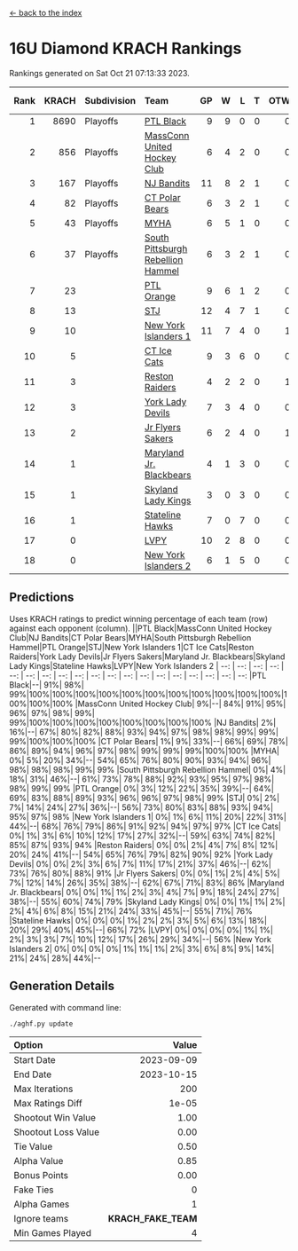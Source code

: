 [<- back to the index](readme.md)
# 16U Diamond KRACH Rankings
Rankings generated on Sat Oct 21 07:13:33 2023.

Rank|KRACH|Subdivision|Team|GP|W|L|T|OTW|OTL|SoS|Exp Wins|Win Diff
---:|---:|:---|:---|---:|---:|---:|---:|---:|---:|---:|---:|---:
1|8690|Playoffs|[PTL Black](https://gamesheetstats.com/seasons/3663/teams/140833/schedule)|9|9|0|0|0|0|178|9.8|-0.0
2|856|Playoffs|[MassConn United Hockey Club](https://gamesheetstats.com/seasons/3663/teams/140835/schedule)|6|4|2|0|0|0|2532|4.8|-0.0
3|167|Playoffs|[NJ Bandits](https://gamesheetstats.com/seasons/3663/teams/140836/schedule)|11|8|2|1|0|0|162|9.3|-0.0
4|82|Playoffs|[CT Polar Bears](https://gamesheetstats.com/seasons/3663/teams/140834/schedule)|6|3|2|1|0|0|72|4.4|0.0
5|43|Playoffs|[MYHA](https://gamesheetstats.com/seasons/3663/teams/140838/schedule)|6|5|1|0|0|0|26|5.9|0.0
6|37|Playoffs|[South Pittsburgh Rebellion Hammel](https://gamesheetstats.com/seasons/3663/teams/140839/schedule)|6|3|2|1|0|0|1261|4.4|0.0
7|23||[PTL Orange](https://gamesheetstats.com/seasons/3663/teams/140842/schedule)|9|6|1|2|0|0|9|7.9|0.0
8|13||[STJ](https://gamesheetstats.com/seasons/3663/teams/140841/schedule)|12|4|7|1|0|1|1357|5.4|0.0
9|10||[New York Islanders 1](https://gamesheetstats.com/seasons/3663/teams/140847/schedule)|11|7|4|0|1|0|22|7.9|0.0
10|5||[CT Ice Cats](https://gamesheetstats.com/seasons/3663/teams/140846/schedule)|9|3|6|0|0|0|1061|3.9|0.0
11|3||[Reston Raiders](https://gamesheetstats.com/seasons/3663/teams/140850/schedule)|4|2|2|0|1|0|6|2.9|0.0
12|3||[York Lady Devils](https://gamesheetstats.com/seasons/3663/teams/140845/schedule)|7|3|4|0|0|1|1098|3.9|0.0
13|2||[Jr Flyers Sakers](https://gamesheetstats.com/seasons/3663/teams/140843/schedule)|6|2|4|0|1|0|29|2.9|0.0
14|1||[Maryland Jr. Blackbears](https://gamesheetstats.com/seasons/3663/teams/140848/schedule)|4|1|3|0|0|1|1746|1.9|0.0
15|1||[Skyland Lady Kings](https://gamesheetstats.com/seasons/3663/teams/140849/schedule)|3|0|3|0|0|0|11|0.9|0.0
16|1||[Stateline Hawks](https://gamesheetstats.com/seasons/3663/teams/140840/schedule)|7|0|7|0|0|0|1139|0.9|0.0
17|0||[LVPY](https://gamesheetstats.com/seasons/3663/teams/140844/schedule)|10|2|8|0|0|0|18|2.9|0.0
18|0||[New York Islanders 2](https://gamesheetstats.com/seasons/3663/teams/140851/schedule)|6|1|5|0|0|0|7|1.9|0.0

## Predictions
Uses KRACH ratings to predict winning percentage of each team (row) against each opponent (column).
||PTL Black|MassConn United Hockey Club|NJ Bandits|CT Polar Bears|MYHA|South Pittsburgh Rebellion Hammel|PTL Orange|STJ|New York Islanders 1|CT Ice Cats|Reston Raiders|York Lady Devils|Jr Flyers Sakers|Maryland Jr. Blackbears|Skyland Lady Kings|Stateline Hawks|LVPY|New York Islanders 2
| --: | --: | --: | --: | --: | --: | --: | --: | --: | --: | --: | --: | --: | --: | --: | --: | --: | --: | --: 
|PTL Black|--| 91%| 98%| 99%|100%|100%|100%|100%|100%|100%|100%|100%|100%|100%|100%|100%|100%|100%
|MassConn United Hockey Club|  9%|--| 84%| 91%| 95%| 96%| 97%| 98%| 99%| 99%|100%|100%|100%|100%|100%|100%|100%|100%
|NJ Bandits|  2%| 16%|--| 67%| 80%| 82%| 88%| 93%| 94%| 97%| 98%| 98%| 99%| 99%| 99%|100%|100%|100%
|CT Polar Bears|  1%|  9%| 33%|--| 66%| 69%| 78%| 86%| 89%| 94%| 96%| 97%| 98%| 99%| 99%| 99%|100%|100%
|MYHA|  0%|  5%| 20%| 34%|--| 54%| 65%| 76%| 80%| 90%| 93%| 94%| 96%| 98%| 98%| 98%| 99%| 99%
|South Pittsburgh Rebellion Hammel|  0%|  4%| 18%| 31%| 46%|--| 61%| 73%| 78%| 88%| 92%| 93%| 95%| 97%| 98%| 98%| 99%| 99%
|PTL Orange|  0%|  3%| 12%| 22%| 35%| 39%|--| 64%| 69%| 83%| 88%| 89%| 93%| 96%| 96%| 97%| 98%| 99%
|STJ|  0%|  2%|  7%| 14%| 24%| 27%| 36%|--| 56%| 73%| 80%| 83%| 88%| 93%| 94%| 95%| 97%| 98%
|New York Islanders 1|  0%|  1%|  6%| 11%| 20%| 22%| 31%| 44%|--| 68%| 76%| 79%| 86%| 91%| 92%| 94%| 97%| 97%
|CT Ice Cats|  0%|  1%|  3%|  6%| 10%| 12%| 17%| 27%| 32%|--| 59%| 63%| 74%| 82%| 85%| 87%| 93%| 94%
|Reston Raiders|  0%|  0%|  2%|  4%|  7%|  8%| 12%| 20%| 24%| 41%|--| 54%| 65%| 76%| 79%| 82%| 90%| 92%
|York Lady Devils|  0%|  0%|  2%|  3%|  6%|  7%| 11%| 17%| 21%| 37%| 46%|--| 62%| 73%| 76%| 80%| 88%| 91%
|Jr Flyers Sakers|  0%|  0%|  1%|  2%|  4%|  5%|  7%| 12%| 14%| 26%| 35%| 38%|--| 62%| 67%| 71%| 83%| 86%
|Maryland Jr. Blackbears|  0%|  0%|  1%|  1%|  2%|  3%|  4%|  7%|  9%| 18%| 24%| 27%| 38%|--| 55%| 60%| 74%| 79%
|Skyland Lady Kings|  0%|  0%|  1%|  1%|  2%|  2%|  4%|  6%|  8%| 15%| 21%| 24%| 33%| 45%|--| 55%| 71%| 76%
|Stateline Hawks|  0%|  0%|  0%|  1%|  2%|  2%|  3%|  5%|  6%| 13%| 18%| 20%| 29%| 40%| 45%|--| 66%| 72%
|LVPY|  0%|  0%|  0%|  0%|  1%|  1%|  2%|  3%|  3%|  7%| 10%| 12%| 17%| 26%| 29%| 34%|--| 56%
|New York Islanders 2|  0%|  0%|  0%|  0%|  1%|  1%|  1%|  2%|  3%|  6%|  8%|  9%| 14%| 21%| 24%| 28%| 44%|--

## Generation Details

Generated with command line:
```
./aghf.py update
```

| Option | Value |
| :----- | ----: |
| Start Date | 2023-09-09 |
| End Date | 2023-10-15 |
| Max Iterations | 200 |
| Max Ratings Diff | 1e-05 |
| Shootout Win Value | 1.00 |
| Shootout Loss Value | 0.00 |
| Tie Value | 0.50 |
| Alpha Value | 0.85 |
| Bonus Points | 0.00 |
| Fake Ties | 0 |
| Alpha Games | 1 |
| Ignore teams | __KRACH_FAKE_TEAM__ |
| Min Games Played | 4 |

